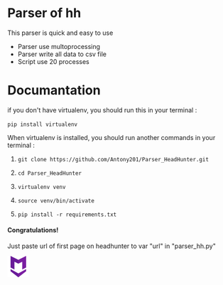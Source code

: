 # Parser of hh

This parser is quick and easy to use

* Parser use multoprocessing 
* Parser write all data to csv file
* Script use 20 processes

# Documantation

if you don't have virtualenv, you should run this in your terminal :

`pip install virtualenv`

When virtualenv is installed, you should run another commands in your terminal :

1. `git clone https://github.com/Antony201/Parser_HeadHunter.git`

2. `cd Parser_HeadHunter`

3. `virtualenv venv`

4. `source venv/bin/activate`

5. `pip install -r requirements.txt`

#### Congratulations!
Just paste url of first page on headhunter to var "url" in "parser_hh.py"

![alt text](https://github.com/adam-p/markdown-here/raw/master/src/common/images/icon48.png "Logo Title Text 1")
